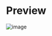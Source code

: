 # Preview
![image](https://github.com/user-attachments/assets/bc4019a3-1ede-4abc-a0fd-ece155bc1f07)
